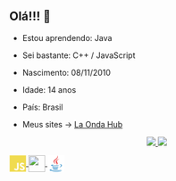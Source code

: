 ## Olá!!! 👋

- Estou aprendendo: Java
- Sei bastante: C++ / JavaScript
- Nascimento: 08/11/2010
- Idade: 14 anos
- País: Brasil

- Meus sites -> [La Onda Hub](https://linktr.ee/laondahub/)

  <div id="geral">
     <div align="center">
  <a href="https://github.com/ThiagoBel">
  <img height="160em" src="https://github-readme-stats.vercel.app/api?username=ThiagoBel&show_icons=true&theme=radical&include_all_commits=true&count_private=true"/>
  <img height="160em" src="https://github-readme-stats.vercel.app/api/top-langs/?username=ThiagoBel&layout=compact&langs_count=7&theme=radical"/>

</div>
  <div id="Linguagens">
  <img align="center" height="30" width="30" src="https://raw.githubusercontent.com/devicons/devicon/master/icons/javascript/javascript-plain.svg">
  <img align="center" height="30" width="30" src="https://thiagobel.github.io/cpp/Cpp.png">
  <img align="center" height="30" width="30" src="https://raw.githubusercontent.com/devicons/devicon/master/icons/java/java-original.svg">
  </div>
  </div>
